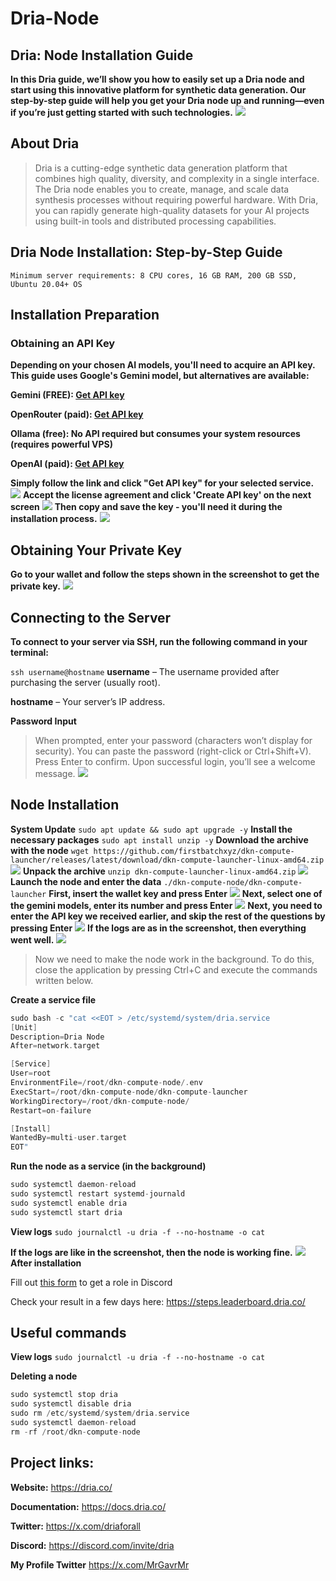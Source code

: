 # Dria-Node
## Dria: Node Installation Guide
**In this Dria guide, we’ll show you how to easily set up a Dria node and start using this innovative platform for synthetic data generation. Our step-by-step guide will help you get your Dria node up and running—even if you’re just getting started with such technologies.**
[![](https://img1.teletype.in/files/45/5d/455d8a14-1d9d-4257-9366-66eef99f99e8.png)](https://img1.teletype.in/files/45/5d/455d8a14-1d9d-4257-9366-66eef99f99e8.png)
## About Dria
> Dria is a cutting-edge synthetic data generation platform that combines high quality, diversity, and complexity in a single interface. The Dria node enables you to create, manage, and scale data synthesis processes without requiring powerful hardware. With Dria, you can rapidly generate high-quality datasets for your AI projects using built-in tools and distributed processing capabilities.
## Dria Node Installation: Step-by-Step Guide
`Minimum server requirements: 8 CPU cores, 16 GB RAM, 200 GB SSD, Ubuntu 20.04+ OS`
## Installation Preparation
###  Obtaining an API Key
**Depending on your chosen AI models, you'll need to acquire an API key. This guide uses Google's Gemini model, but alternatives are available:**

**Gemini (FREE): [Get API key](https://aistudio.google.com/app/apikey "Get API key")**

**OpenRouter (paid): [Get API key](https://openrouter.ai "Get API key")**

**Ollama (free): No API required but consumes your system resources (requires powerful VPS)**

**OpenAI (paid): [Get API key](https://platform.openai.com/api-keys "Get API key")**

**Simply follow the link and click "Get API key" for your selected service.**
[![](https://img3.teletype.in/files/68/bf/68bfb898-4934-4786-a807-4a6c703bfa76.png)](https://img3.teletype.in/files/68/bf/68bfb898-4934-4786-a807-4a6c703bfa76.png)
**Accept the license agreement and click 'Create API key' on the next screen**
[![](https://img1.teletype.in/files/c0/ab/c0ab0082-ea49-4504-9f7b-cc31c7cb702b.png)](https://img1.teletype.in/files/c0/ab/c0ab0082-ea49-4504-9f7b-cc31c7cb702b.png)
**Then copy and save the key - you'll need it during the installation process.**
[![](https://img4.teletype.in/files/78/1c/781cede6-e50e-405e-84f3-2647d081d188.png)](https://img4.teletype.in/files/78/1c/781cede6-e50e-405e-84f3-2647d081d188.png)
## Obtaining Your Private Key
**Go to your wallet and follow the steps shown in the screenshot to get the private key.**
[![](https://img4.teletype.in/files/fa/36/fa3669e1-6ab8-4cff-bd7d-c5bcb41a7d99.png)](https://img4.teletype.in/files/fa/36/fa3669e1-6ab8-4cff-bd7d-c5bcb41a7d99.png)
## Connecting to the Server
**To connect to your server via SSH, run the following command in your terminal:**

`ssh username@hostname`
**username** – The username provided after purchasing the server (usually root).

**hostname** – Your server’s IP address.

**Password Input**
> When prompted, enter your password (characters won’t display for security).
You can paste the password (right-click or Ctrl+Shift+V).
Press Enter to confirm.
Upon successful login, you’ll see a welcome message.
[![](https://img4.teletype.in/files/b2/10/b2102035-e164-4969-95c8-c4f2771adb90.png)](https://img4.teletype.in/files/b2/10/b2102035-e164-4969-95c8-c4f2771adb90.png)

## Node Installation
**System Update**
`sudo apt update && sudo apt upgrade -y`
**Install the necessary packages**
`sudo apt install unzip -y`
**Download the archive with the node**
`wget https://github.com/firstbatchxyz/dkn-compute-launcher/releases/latest/download/dkn-compute-launcher-linux-amd64.zip`
[![](https://img2.teletype.in/files/59/76/5976ec8d-f19b-4223-ab2a-9f996fba887b.png)](https://img2.teletype.in/files/59/76/5976ec8d-f19b-4223-ab2a-9f996fba887b.png)
**Unpack the archive**
`unzip dkn-compute-launcher-linux-amd64.zip`
[![](https://img2.teletype.in/files/14/17/1417ccf8-da89-4ea9-9685-0147991df0cb.png)](https://img2.teletype.in/files/14/17/1417ccf8-da89-4ea9-9685-0147991df0cb.png)
**Launch the node and enter the data**
`./dkn-compute-node/dkn-compute-launcher`
**First, insert the wallet key and press Enter**
[![](https://img4.teletype.in/files/7b/1d/7b1d1cc7-dc47-4a41-92ea-0a001785f189.png)](https://img4.teletype.in/files/7b/1d/7b1d1cc7-dc47-4a41-92ea-0a001785f189.png)
**Next, select one of the gemini models, enter its number and press Enter**
[![](https://img2.teletype.in/files/5f/bd/5fbd370d-8e0c-4e5d-9d00-4a0dc2873497.png)](https://img2.teletype.in/files/5f/bd/5fbd370d-8e0c-4e5d-9d00-4a0dc2873497.png)
**Next, you need to enter the API key we received earlier, and skip the rest of the questions by pressing Enter**
[![](https://img3.teletype.in/files/ac/fd/acfd9a20-95b4-45ad-9760-9aad2e1ef4d1.png)](https://img3.teletype.in/files/ac/fd/acfd9a20-95b4-45ad-9760-9aad2e1ef4d1.png)
**If the logs are as in the screenshot, then everything went well.**
[![](https://img4.teletype.in/files/33/f8/33f864ff-61a7-4f3b-b83e-cbb1cc37b237.png)](https://img4.teletype.in/files/33/f8/33f864ff-61a7-4f3b-b83e-cbb1cc37b237.png)

> Now we need to make the node work in the background. To do this, close the application by pressing Ctrl+C and execute the commands written below.

**Create a service file**
```c
sudo bash -c "cat <<EOT > /etc/systemd/system/dria.service
[Unit]
Description=Dria Node
After=network.target

[Service]
User=root
EnvironmentFile=/root/dkn-compute-node/.env
ExecStart=/root/dkn-compute-node/dkn-compute-launcher
WorkingDirectory=/root/dkn-compute-node/
Restart=on-failure

[Install]
WantedBy=multi-user.target
EOT"
```

**Run the node as a service (in the background)**
```c
sudo systemctl daemon-reload
sudo systemctl restart systemd-journald
sudo systemctl enable dria
sudo systemctl start dria
```

**View logs**
`sudo journalctl -u dria -f --no-hostname -o cat`

**If the logs are like in the screenshot, then the node is working fine.**
[![](https://img1.teletype.in/files/0e/d2/0ed20731-0db9-422d-be2e-f71620ee59da.png)](https://img1.teletype.in/files/0e/d2/0ed20731-0db9-422d-be2e-f71620ee59da.png)
**After installation**

Fill out [this form](https://form.typeform.com/to/Eav42hR3?typeform=&typeform-source=teletype.in "this form") to get a role in Discord

Check your result in a few days here: https://steps.leaderboard.dria.co/
## Useful commands
**View logs**
`sudo journalctl -u dria -f --no-hostname -o cat`

**Deleting a node**
```c
sudo systemctl stop dria
sudo systemctl disable dria
sudo rm /etc/systemd/system/dria.service
sudo systemctl daemon-reload
rm -rf /root/dkn-compute-node
```
## Project links:
**Website:** https://dria.co/

**Documentation:** https://docs.dria.co/

**Twitter:** https://x.com/driaforall

**Discord:** https://discord.com/invite/dria

**My Profile Twitter** https://x.com/MrGavrMr
